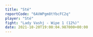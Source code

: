 ```yaml
---
title: "Sté"
reportCode: "6AVWPgm8tYbcFC2q"
player: "Sté"
fight: "Lady Vashj - Wipe 1 (12%)"
date: 2021-10-20T19:00:04.987000+00:00
---
```

